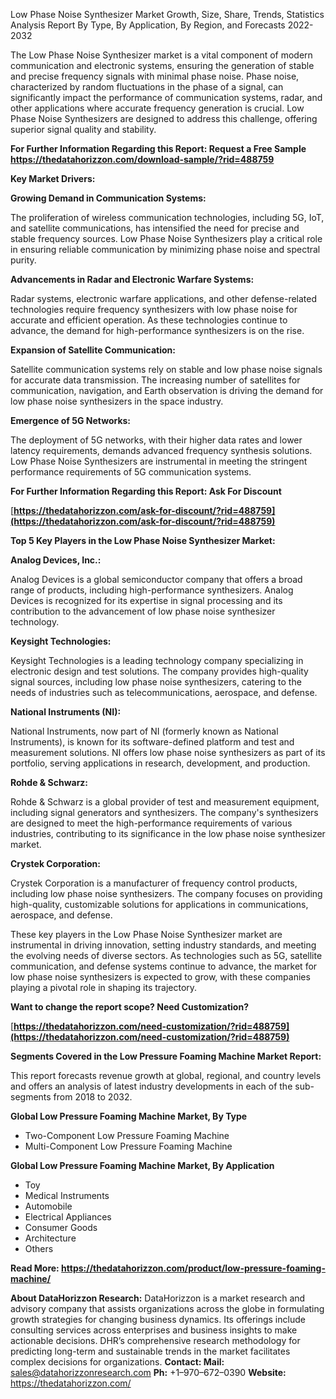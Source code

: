﻿Low Phase Noise Synthesizer Market Growth, Size, Share, Trends, Statistics Analysis Report By Type, By Application, By Region, and Forecasts 2022-2032

The Low Phase Noise Synthesizer market is a vital component of modern communication and electronic systems, ensuring the generation of stable and precise frequency signals with minimal phase noise. Phase noise, characterized by random fluctuations in the phase of a signal, can significantly impact the performance of communication systems, radar, and other applications where accurate frequency generation is crucial. Low Phase Noise Synthesizers are designed to address this challenge, offering superior signal quality and stability.

**For Further Information Regarding this Report: Request a Free Sample <https://thedatahorizzon.com/download-sample/?rid=488759>** 

**Key Market Drivers:**

**Growing Demand in Communication Systems:**

The proliferation of wireless communication technologies, including 5G, IoT, and satellite communications, has intensified the need for precise and stable frequency sources. Low Phase Noise Synthesizers play a critical role in ensuring reliable communication by minimizing phase noise and spectral purity.

**Advancements in Radar and Electronic Warfare Systems:**

Radar systems, electronic warfare applications, and other defense-related technologies require frequency synthesizers with low phase noise for accurate and efficient operation. As these technologies continue to advance, the demand for high-performance synthesizers is on the rise.

**Expansion of Satellite Communication:**

Satellite communication systems rely on stable and low phase noise signals for accurate data transmission. The increasing number of satellites for communication, navigation, and Earth observation is driving the demand for low phase noise synthesizers in the space industry.

**Emergence of 5G Networks:**

The deployment of 5G networks, with their higher data rates and lower latency requirements, demands advanced frequency synthesis solutions. Low Phase Noise Synthesizers are instrumental in meeting the stringent performance requirements of 5G communication systems.

**For Further Information Regarding this Report: Ask For Discount**

[**https://thedatahorizzon.com/ask-for-discount/?rid=488759](https://thedatahorizzon.com/ask-for-discount/?rid=488759)** 

**Top 5 Key Players in the Low Phase Noise Synthesizer Market:**

**Analog Devices, Inc.:**

Analog Devices is a global semiconductor company that offers a broad range of products, including high-performance synthesizers. Analog Devices is recognized for its expertise in signal processing and its contribution to the advancement of low phase noise synthesizer technology.

**Keysight Technologies:**

Keysight Technologies is a leading technology company specializing in electronic design and test solutions. The company provides high-quality signal sources, including low phase noise synthesizers, catering to the needs of industries such as telecommunications, aerospace, and defense.

**National Instruments (NI):**

National Instruments, now part of NI (formerly known as National Instruments), is known for its software-defined platform and test and measurement solutions. NI offers low phase noise synthesizers as part of its portfolio, serving applications in research, development, and production.

**Rohde & Schwarz:**

Rohde & Schwarz is a global provider of test and measurement equipment, including signal generators and synthesizers. The company's synthesizers are designed to meet the high-performance requirements of various industries, contributing to its significance in the low phase noise synthesizer market.

**Crystek Corporation:**

Crystek Corporation is a manufacturer of frequency control products, including low phase noise synthesizers. The company focuses on providing high-quality, customizable solutions for applications in communications, aerospace, and defense.

These key players in the Low Phase Noise Synthesizer market are instrumental in driving innovation, setting industry standards, and meeting the evolving needs of diverse sectors. As technologies such as 5G, satellite communication, and defense systems continue to advance, the market for low phase noise synthesizers is expected to grow, with these companies playing a pivotal role in shaping its trajectory.

**Want to change the report scope? Need Customization?**

[**https://thedatahorizzon.com/need-customization/?rid=488759](https://thedatahorizzon.com/need-customization/?rid=488759)** 

**Segments Covered in the Low Pressure Foaming Machine Market Report:**

This report forecasts revenue growth at global, regional, and country levels and offers an analysis of latest industry developments in each of the sub-segments from 2018 to 2032.

**Global Low Pressure Foaming Machine Market, By Type**

- Two-Component Low Pressure Foaming Machine
- Multi-Component Low Pressure Foaming Machine

**Global Low Pressure Foaming Machine Market, By Application**

- Toy
- Medical Instruments
- Automobile
- Electrical Appliances
- Consumer Goods
- Architecture
- Others

**Read More: <https://thedatahorizzon.com/product/low-pressure-foaming-machine/>** 

**About DataHorizzon Research:**DataHorizzon is a market research and advisory company that assists organizations across the globe in formulating growth strategies for changing business dynamics. Its offerings include consulting services across enterprises and business insights to make actionable decisions. DHR’s comprehensive research methodology for predicting long-term and sustainable trends in the market facilitates complex decisions for organizations.**Contact:Mail:** sales@datahorizzonresearch.com**Ph:** +1–970–672–0390**Website:** https://thedatahorizzon.com/
